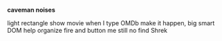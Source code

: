 **caveman noises**

light rectangle show movie when I type
OMDb make it happen, big smart
DOM help organize fire and button
me still no find Shrek
